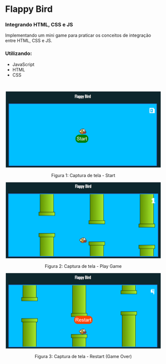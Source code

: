 # Flappy Bird
### Integrando HTML, CSS e JS
Implementando um mini game para praticar os conceitos de integração entre HTML, CSS e JS.
### Utilizando:
- JavaScript
- HTML
- CSS


<br>

<p align="center">
  <img src="./imgs/Captura1.png" width="500px" alt="Tela de Start">
  <p align="center">Figura 1: Captura de tela - Start</p>
</p>
<p align="center">
  <img src="./imgs/Captura2.png" width="500px" alt="Tela Play Game">
  <p align="center">Figura 2: Captura de tela - Play Game</p>
</p>
<p align="center">
  <img src="./imgs/Captura3.png" width="500px" alt="Tela de Restart">
  <p align="center">Figura 3: Captura de tela - Restart (Game Over)</p>
</p>
